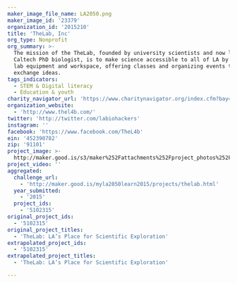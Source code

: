 ```yaml
---
maker_image_file_name: LA2050.png
maker_image_id: '23379'
organization_id: '2015210'
title: 'TheLab, Inc'
org_type: Nonprofit
org_summary: >-
  The mission of the TheLab, founded by university scientists and now lead by a
  Caltech PhD biologist, is to make science accessible to all of LA by providing
  lab equipment and workspace, offering classes and organizing events to
  exchange ideas.
tags_indicators:
  - STEM & Digital literacy
  - Education & youth
charity_navigator_url: 'https://www.charitynavigator.org/index.cfm?bay=search.profile&ein=452390782'
organization_website:
  - 'http://www.thel4b.com/'
twitter: 'http://twitter.com/labiohackers'
instagram: ''
facebook: 'https://www.facebook.com/TheL4b'
ein: '452390782'
zip: '91101'
project_image: >-
  http://maker.good.is/s3/maker%252Fattachments%252Fproject_photos%252Fimages%252F23379%252Fdisplay%252FLA2050.png=c570x385
project_video: ''
aggregated:
  challenge_url:
    - 'http://maker.good.is/myla2050learn2015/projects/thelab.html'
  year_submitted:
    - '2015'
  project_ids:
    - '5102315'
original_project_ids:
  - '5102315'
original_project_titles:
  - 'TheLab: LA’s Place for Scientific Exploration'
extrapolated_project_ids:
  - '5102315'
extrapolated_project_titles:
  - 'TheLab: LA’s Place for Scientific Exploration'

---
```

